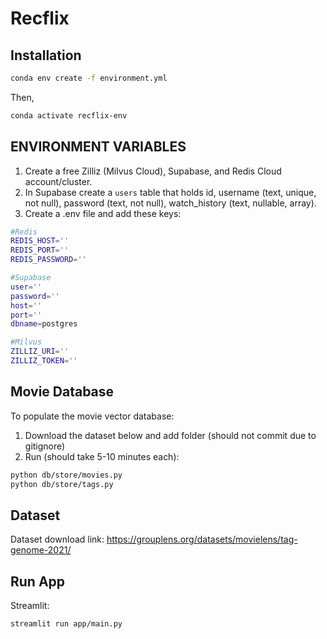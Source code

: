 # Recflix

## Installation

```bash
conda env create -f environment.yml
```

Then,

```bash
conda activate recflix-env
```

## ENVIRONMENT VARIABLES

1. Create a free Zilliz (Milvus Cloud), Supabase, and Redis Cloud account/cluster.
2. In Supabase create a `users` table that holds id, username (text, unique, not null), password (text, not null), watch_history (text, nullable, array).
3. Create a .env file and add these keys:

```bash
#Redis
REDIS_HOST=''
REDIS_PORT=''
REDIS_PASSWORD=''

#Supabase
user=''
password=''
host=''
port=''
dbname=postgres

#Milvus
ZILLIZ_URI=''
ZILLIZ_TOKEN=''
```

## Movie Database

To populate the movie vector database:

1. Download the dataset below and add folder (should not commit due to gitignore)
2. Run (should take 5-10 minutes each):

```bash
python db/store/movies.py
python db/store/tags.py
```

## Dataset

Dataset download link: https://grouplens.org/datasets/movielens/tag-genome-2021/

## Run App

Streamlit:

```bash
streamlit run app/main.py
```
